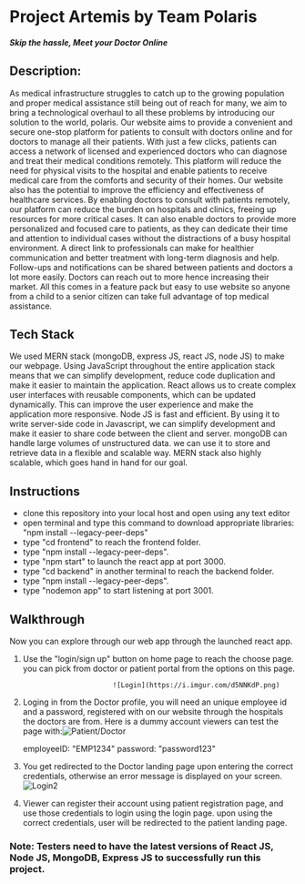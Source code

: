 # Project Artemis by Team Polaris
##### *Skip the hassle, Meet your Doctor Online*

## Description:

As medical infrastructure struggles to catch up to the growing population and proper medical assistance still being out of reach for many, we aim to bring a technological overhaul to all these problems by introducing our solution to the world, polaris. Our website aims to provide a convenient and secure one-stop platform for patients to consult with doctors online and for doctors to manage all their patients. With just a few clicks, patients can access a network of licensed and experienced doctors who can diagnose and treat their medical conditions remotely. This platform will reduce the need for physical visits to the hospital and enable patients to receive medical care from the comforts and security of their homes. Our website also has the potential to improve the efficiency and effectiveness of healthcare services. By enabling doctors to consult with patients remotely, our platform can reduce the burden on hospitals and clinics, freeing up resources for more critical cases. It can also enable doctors to provide more personalized and focused care to patients, as they can dedicate their time and attention to individual cases without the distractions of a busy hospital environment. A direct link to professionals can make for healthier communication and better treatment with long-term diagnosis and help. Follow-ups and notifications can be shared between patients and doctors a lot more easily. Doctors can reach out to more  hence increasing their market. All this comes in a feature pack but easy to use website so anyone from a child to a senior citizen can take full advantage of top medical assistance.

## Tech Stack

We used MERN stack (mongoDB, express JS, react JS, node JS) to make our webpage. Using JavaScript throughout the entire application stack means that we can simplify development, reduce code duplication and make it easier to maintain the application. React allows us to create complex user interfaces with reusable components, which can be updated dynamically. This can improve the user experience and make the application more responsive. Node JS is fast and efficient. By using it to write server-side code in Javascript, we can simplify development and make it easier to share code between the client and server. mongoDB can handle large volumes of unstructured data. we can use it to store and retrieve data in a flexible and scalable way. MERN stack also highly scalable, which goes hand in hand for our goal.

## Instructions
- clone this repository into your local host and open using any text editor
- open terminal and type this command to download appropriate libraries: "npm install --legacy-peer-deps"
- type "cd frontend" to reach the frontend folder.
- type "npm install --legacy-peer-deps".
- type "npm start" to launch the react app at port 3000.
- type "cd backend" in another terminal to reach the backend folder.
- type "npm install --legacy-peer-deps".
- type "nodemon app" to start listening at port 3001.

## Walkthrough
Now you can explore through our web app through the launched react app.

1. Use the "login/sign up" button on home page to reach the choose page. you can pick from doctor or patient portal from the options on this page.

                             ![Login](https://i.imgur.com/d5NNKdP.png)

2. Loging in from the Doctor profile, you will need an unique employee id and a password, registered with on our website through the hospitals the doctors are from. Here is a dummy account viewers can test the page with:![Patient/Doctor](https://i.imgur.com/1Nn3X1d.png)

    employeeID: "EMP1234"
    password: "password123"

3. You get redirected to the Doctor landing page upon entering the correct credentials, otherwise an error message is displayed on your screen. ![Login2](https://i.imgur.com/1Nn3X1d.png)

4.  Viewer can register their account using patient registration page, and use those credentials to login using the login page. upon using the correct credentials, user will be redirected to the patient landing page.

### Note: Testers need to have the latest versions of React JS, Node JS, MongoDB, Express JS to successfully run this project.

